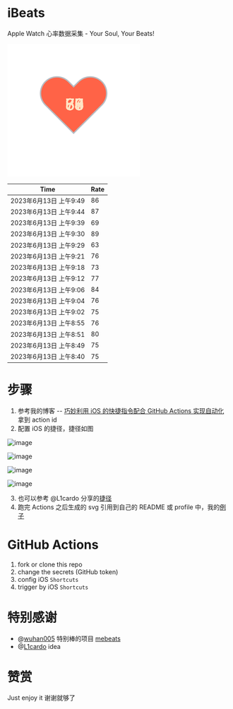 # iBeats
Apple Watch 心率数据采集 - Your Soul, Your Beats!

![](./files/heart.svg)

<!--START_SECTION:my_heart_rate-->
| Time | Rate | 
 | ---- | ---- | 
| 2023年6月13日 上午9:49 | 86 |
| 2023年6月13日 上午9:44 | 87 |
| 2023年6月13日 上午9:39 | 69 |
| 2023年6月13日 上午9:30 | 89 |
| 2023年6月13日 上午9:29 | 63 |
| 2023年6月13日 上午9:21 | 76 |
| 2023年6月13日 上午9:18 | 73 |
| 2023年6月13日 上午9:12 | 77 |
| 2023年6月13日 上午9:06 | 84 |
| 2023年6月13日 上午9:04 | 76 |
| 2023年6月13日 上午9:02 | 75 |
| 2023年6月13日 上午8:55 | 76 |
| 2023年6月13日 上午8:51 | 80 |
| 2023年6月13日 上午8:49 | 75 |
| 2023年6月13日 上午8:40 | 75 |

<!--END_SECTION:my_heart_rate-->

# 步骤
1. 参考我的博客 -- [巧妙利用 iOS 的快捷指令配合 GitHub Actions 实现自动化](https://github.com/yihong0618/gitblog/issues/198) 拿到 action id
2. 配置 iOS 的捷径，捷径如图

![image](https://user-images.githubusercontent.com/15976103/122154218-0db0b480-ce97-11eb-93bb-5aec07c558dc.png)

![image](https://user-images.githubusercontent.com/15976103/122154236-186b4980-ce97-11eb-8e4b-70551a0391ae.png)

![image](https://user-images.githubusercontent.com/15976103/122154268-2d47dd00-ce97-11eb-902e-3acf292265a9.png)

![image](https://user-images.githubusercontent.com/15976103/122174055-fa144680-ceb4-11eb-9be2-3eb83cd516f7.png)

3. 也可以参考 @L1cardo 分享的[捷径](https://www.icloud.com/shortcuts/6ab6047b459c41ad822ad6b94b1c03d4)
4. 跑完 Actions 之后生成的 svg 引用到自己的 README 或 profile 中，我的[例子](https://github.com/yihong0618) 

# GitHub Actions

1. fork or clone this repo
2. change the secrets (GitHub token)
3. config iOS `Shortcuts` 
4. trigger by iOS `Shortcuts`

# 特别感谢
- @[wuhan005](https://github.com/wuhan005) 特别棒的项目 [mebeats](https://github.com/wuhan005/mebeats)
- @[L1cardo](https://github.com/L1cardo) idea

# 赞赏
Just enjoy it
谢谢就够了
